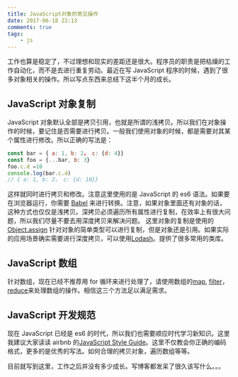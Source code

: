 ```yaml
---
title: JavaScript对象的常见操作
date: 2017-06-18 22:13
comments: true
tags:
	- js
---
```


工作也算是稳定了，不过理想和现实的差距还是很大。程序员的职责是把枯燥的工作自动化，而不是去进行重复劳动。最近在写 JavaScript 程序的时候，遇到了很多对象相关的操作。所以写点东西来总结下这半个月的成长。

## JavaScript 对象复制

JavaScript 对象默认全部是拷贝引用，也就是所谓的浅拷贝。所以我们在对象操作的时候，要记住是否需要进行拷贝。一般我们使用对象的时候，都是需要对其某个属性进行修改。所以正确的写法是：

```js
const bar = { a: 1, b: 2， c: {d: 4}}
const foo = {...bar, b: 3}
foo.c.d =10
console.log(bar.c.d)
// { a: 1, b: 2， c: {d: 10}}
```

这样就同时进行拷贝和修改。注意这里使用的是 JavaScript 的 es6 语法。如果要在浏览器运行，你需要 [Babel](https://babeljs.io/repl/) 来进行转换。注意，如果对象里面还有对象的话，这种方式也仅仅是浅拷贝。深拷贝必须遍历所有属性进行复制，在效率上有很大问题，所以我们尽量不要去用深度拷贝来解决问题。
这里对象的复制是使用的[Object.assign](https://developer.mozilla.org/en-US/docs/Web/JavaScript/Reference/Global_Objects/Object/assign) 针对对象的简单类型可以进行复制，但是对象还是引用。如果实际的应用场景确实需要进行深度拷贝，可以使用[Lodash](https://lodash.com/)。提供了很多常用的类库。

## JavaScript 数组

针对数组，现在已经不推荐用 for 循环来进行处理了，请使用数组的[map](https://developer.mozilla.org/en-US/docs/Web/JavaScript/Reference/Global_Objects/Array/map), [filter](https://developer.mozilla.org/en-US/docs/Web/JavaScript/Reference/Global_Objects/Array/filter)，[reduce](https://developer.mozilla.org/en-US/docs/Web/JavaScript/Reference/Global_Objects/Array/Reduce)来处理数组的操作。相信这三个方法足以满足需求。

## JavaScript 开发规范

现在 JavaScript 已经是 es6 的时代，所以我们也需要顺应时代学习新知识。这里我建议大家读读 airbnb 的[JavaScript Style Guide](https://github.com/airbnb/javascript)。这里不仅教会你正确的编码格式，更多的是优秀的写法。如何合理的拷贝对象，遍历数组等等。

目前就写到这里，工作之后并没有多少成长。写博客都发呆了很久该写什么。。。
